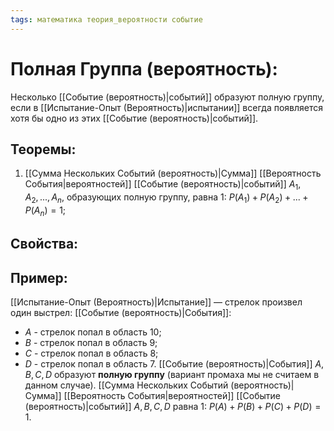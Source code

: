 ```yaml
---
tags: математика теория_вероятности событие
---
```

# Полная Группа (вероятность):
Несколько [[Событие (вероятность)|событий]] образуют полную группу, если в [[Испытание-Опыт (Вероятность)|испытании]] всегда появляется хотя бы одно из этих [[Событие (вероятность)|событий]].

## Теоремы:
1) [[Сумма Нескольких Событий (вероятность)|Сумма]] [[Вероятность События|вероятностей]] [[Событие (вероятность)|событий]] $A_1, A_2,...,A_n$, образующих полную группу, равна $1$: $P(A_1) + P(A_2) + ... + P(A_n) = 1$;

## Свойства:

## Пример:
[[Испытание-Опыт (Вероятность)|Испытание]] — стрелок произвел один выстрел:
[[Событие (вероятность)|События]]:
* $A$ - стрелок попал в область 10;
* $B$ - стрелок попал в область 9;
* $C$ - стрелок попал в область 8;
* $D$ - стрелок попал в область 7.
[[Событие (вероятность)|События]] $A, B, C, D$ образуют **полную группу** (вариант промаха мы не считаем в данном случае).
[[Сумма Нескольких Событий (вероятность)|Сумма]] [[Вероятность События|вероятностей]] [[Событие (вероятность)|событий]] $A, B, C, D$ равна $1$: $P(A) + P(B) + P(C) + P(D) = 1$.
